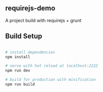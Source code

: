 ## requirejs-demo
A project build with requirejs + grunt

## Build Setup

``` bash

# install dependencies
npm install

# serve with hot reload at localhost:2222
npm run dev

# build for production with minification
npm run build
